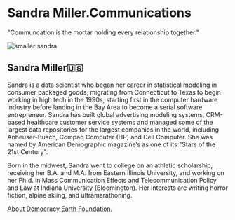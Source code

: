 # Sandra Miller.Communications
"Communcation is the mortar holding every relationship together."

![smaller sandra](https://user-images.githubusercontent.com/24529258/37696591-141cf060-2c95-11e8-9da9-b3ab25d12a7a.png)

## Sandra Miller🇺🇸

Sandra is a data scientist who began her career in statistical modeling in consumer packaged goods, migrating from Connecticut to Texas to begin working in high tech in the 1990s, starting  first in the computer hardware industry before landing in the Bay Area to become a serial software entrepreneur.  Sandra has built global advertising modeling systems, CRM-based healthcare customer service systems and managed some of the largest data repositories for the largest companies in the world, including Anheuser-Busch, Compaq Computer (HP) and Dell Computer. She was named by American Demographic magazine’s as one of its "Stars of the 21st Century". 

Born in the midwest, Sandra went to college on an athletic scholarship, receiving her B.A. and M.A. from Eastern Illinois University, and working on her Ph.d. in Mass Communication Effects and Telecommunication Policy and Law at Indiana University (Bloomington). Her interests are writing horror fiction, alpine skiing, and ultramarathoning.

[About Democracy Earth Foundation.](https://github.com/DemocracyEarth/press-kit/blob/master/README.md#democracy-earth-press-kit)
